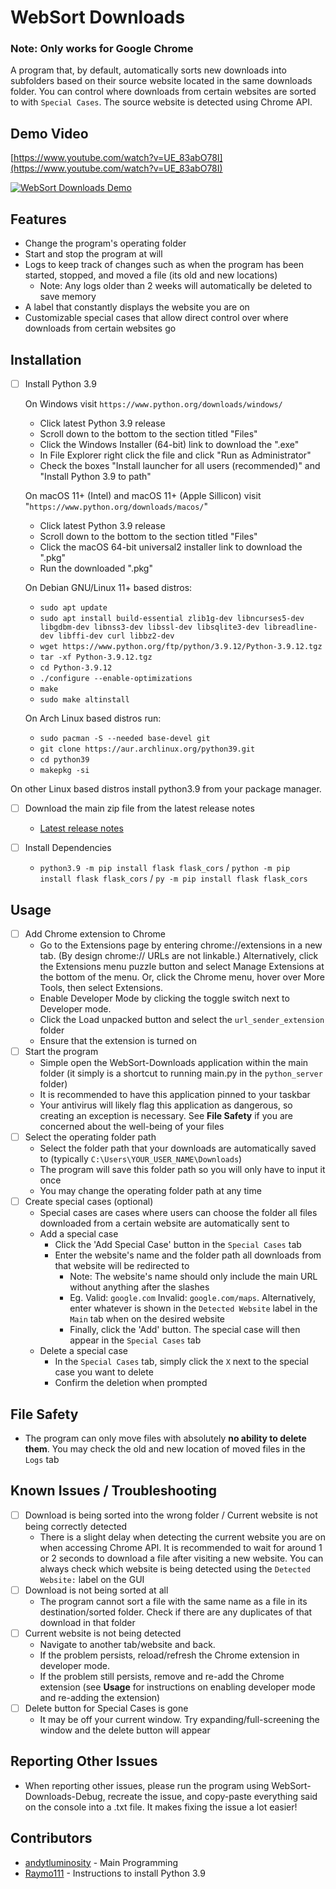 # WebSort Downloads

### Note: Only works for Google Chrome

A program that, by default, automatically sorts new downloads into subfolders based on their source website located in the same downloads folder. You can control where downloads from certain websites are sorted to with `Special Cases`. The source website is detected using Chrome API.

## Demo Video
[https://www.youtube.com/watch?v=UE_83abO78I](https://www.youtube.com/watch?v=UE_83abO78I)

[![WebSort Downloads Demo](https://img.youtube.com/vi/UE_83abO78I/0.jpg)](https://www.youtube.com/watch?v=UE_83abO78I)

## Features

- Change the program's operating folder
- Start and stop the program at will
- Logs to keep track of changes such as when the program has been started, stopped, and moved a file (its old and new locations)
	- Note: Any logs older than 2 weeks will automatically be deleted to save memory
- A label that constantly displays the website you are on
- Customizable special cases that allow direct control over where downloads from certain websites go

## Installation

- [ ] Install Python 3.9
	
  On Windows visit `https://www.python.org/downloads/windows/`
	- Click latest Python 3.9 release
	- Scroll down to the bottom to the section titled "Files"
	- Click the Windows Installer (64-bit) link to download the ".exe"
	- In File Explorer right click the file and click "Run as Administrator"
	- Check the boxes "Install launcher for all users (recommended)" and "Install Python 3.9 to path"
	
	On macOS 11+ (Intel) and macOS 11+ (Apple Sillicon) visit "`https://www.python.org/downloads/macos/`"
	- Click latest Python 3.9 release
	- Scroll down to the bottom to the section titled "Files"
	- Click the macOS 64-bit universal2 installer link to download the ".pkg"
	- Run the downloaded ".pkg"
	
    On Debian GNU/Linux 11+ based distros:
    - `sudo apt update`
    - `sudo apt install build-essential zlib1g-dev libncurses5-dev libgdbm-dev libnss3-dev libssl-dev libsqlite3-dev libreadline-dev libffi-dev curl libbz2-dev`
    - `wget https://www.python.org/ftp/python/3.9.12/Python-3.9.12.tgz`
    - `tar -xf Python-3.9.12.tgz`
    - `cd Python-3.9.12`
    - `./configure --enable-optimizations`
    - `make`
    - `sudo make altinstall`

   On Arch Linux based distros run:
	- `sudo pacman -S --needed base-devel git`
 	- `git clone https://aur.archlinux.org/python39.git`
  	- `cd python39`
  	- `makepkg -si`
  	  
On other Linux based distros install python3.9 from your package manager.

- [ ]  Download the main zip file from the latest release notes
	- [Latest release notes](https://github.com/andytluminosity/WebSort-Downloads/releases/tag/v1.1.2)
 
- [ ] Install Dependencies
	- `python3.9 -m pip install flask flask_cors` / `python -m pip install flask flask_cors` / `py -m pip install flask flask_cors`
   
## Usage

- [ ] Add Chrome extension to Chrome
	- Go to the Extensions page by entering chrome://extensions in a new tab. (By design chrome:// URLs are not linkable.)
	  Alternatively, click the Extensions menu puzzle button and select Manage Extensions at the bottom of the menu.
	  Or, click the Chrome menu, hover over More Tools, then select Extensions.
	- Enable Developer Mode by clicking the toggle switch next to Developer mode.
	- Click the Load unpacked button and select the `url_sender_extension` folder	
	- Ensure that the extension is turned on
 - [ ] Start the program
	- Simple open the WebSort-Downloads application within the main folder (it simply is a shortcut to running main.py in the `python_server` folder)
 	- It is recommended to have this application pinned to your taskbar
 	- Your antivirus will likely flag this application as dangerous, so creating an exception is necessary. See **File Safety** if you are concerned about the well-being of your files
 - [ ] Select the operating folder path
	- Select the folder path that your downloads are automatically saved to (typically `C:\Users\YOUR_USER_NAME\Downloads`)
 	- The program will save this folder path so you will only have to input it once
 	- You may change the operating folder path at any time
 - [ ] Create special cases (optional)
	- Special cases are cases where users can choose the folder all files downloaded from a certain website are automatically sent to
	- Add a special case
		- Click the 'Add Special Case' button in the `Special Cases` tab
  		- Enter the website's name and the folder path all downloads from that website will be redirected to
			- Note: The website's name should only include the main URL without anything after the slashes
    		- Eg. Valid: `google.com` Invalid: `google.com/maps`. Alternatively, enter whatever is shown in the `Detected Website` label in the `Main` tab when on the desired website
      		- Finally, click the 'Add' button. The special case will then appear in the `Special Cases` tab
   - Delete a special case
      - In the `Special Cases` tab, simply click the `X` next to the special case you want to delete
      - Confirm the deletion when prompted

## File Safety
- The program can only move files with absolutely **no ability to delete them**. You may check the old and new location of moved files in the `Logs` tab

## Known Issues / Troubleshooting

- [ ] Download is being sorted into the wrong folder / Current website is not being correctly detected
	- There is a slight delay when detecting the current website you are on when accessing Chrome API. It is recommended to wait for around 1 or 2 seconds to download a file after visiting a new website.
 	You can always check which website is being detected using the `Detected Website:` label on the GUI
 - [ ] Download is not being sorted at all
	- The program cannot sort a file with the same name as a file in its destination/sorted folder. Check if there are any duplicates of that download in that folder
- [ ] Current website is not being detected
	- Navigate to another tab/website and back.
	- If the problem persists, reload/refresh the Chrome extension in developer mode.
 	- If the problem still persists, remove and re-add the Chrome extension (see **Usage** for instructions on enabling developer mode and re-adding the extension)
- [ ] Delete button for Special Cases is gone
	- It may be off your current window. Try expanding/full-screening the window and the delete button will appear

## Reporting Other Issues
- When reporting other issues, please run the program using WebSort-Downloads-Debug, recreate the issue, and copy-paste everything said on the console into a .txt file. It makes fixing the issue a lot easier!

## Contributors
- [andytluminosity](https://github.com/andytluminosity) - Main Programming
- [Raymo111](https://github.com/Raymo111/kahoot-answer-bot) - Instructions to install Python 3.9
